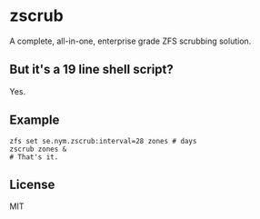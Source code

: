 zscrub
======

A complete, all-in-one, enterprise grade ZFS scrubbing solution.

But it's a 19 line shell script?
--------------------------------

Yes.

Example
-------

```shell
zfs set se.nym.zscrub:interval=28 zones # days
zscrub zones &
# That's it.
```

License
-------

MIT

